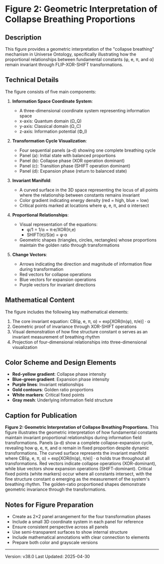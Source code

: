# Figure 2: Geometric Interpretation of Collapse Breathing Proportions

## Description

This figure provides a geometric interpretation of the "collapse breathing" mechanism in Universe Ontology, specifically illustrating how the proportional relationships between fundamental constants (φ, e, π, and α) remain invariant through FLIP-XOR-SHIFT transformations.

## Technical Details

The figure consists of five main components:

1. **Information Space Coordinate System**:
   - A three-dimensional coordinate system representing information space
   - x-axis: Quantum domain (Ω_Q)
   - y-axis: Classical domain (Ω_C)
   - z-axis: Information potential (Φ_I)

2. **Transformation Cycle Visualization**:
   - Four sequential panels (a-d) showing one complete breathing cycle
   - Panel (a): Initial state with balanced proportions
   - Panel (b): Collapse phase (XOR operation dominant)
   - Panel (c): Transition phase (SHIFT operation dominant)
   - Panel (d): Expansion phase (return to balanced state)

3. **Invariant Manifold**:
   - A curved surface in the 3D space representing the locus of all points where the relationship between constants remains invariant
   - Color gradient indicating energy density (red = high, blue = low)
   - Critical points marked at locations where φ, e, π, and α intersect

4. **Proportional Relationships**:
   - Visual representation of the equations:
     - φ/1 = 1/α = π·e/XOR(π,e)
     - SHIFT(π)/S(e) = φ·α
   - Geometric shapes (triangles, circles, rectangles) whose proportions maintain the golden ratio through transformations

5. **Change Vectors**:
   - Arrows indicating the direction and magnitude of information flow during transformation
   - Red vectors for collapse operations
   - Blue vectors for expansion operations
   - Purple vectors for invariant directions

## Mathematical Content

The figure includes the following key mathematical elements:

1. The core invariant equation: CB(φ, e, π, α) = exp[XOR(ln(φ), π/e)] · α
2. Geometric proof of invariance through XOR-SHIFT operations
3. Visual demonstration of how fine structure constant α serves as an invariant measurement of breathing rhythm
4. Projection of four-dimensional relationships into three-dimensional visualization

## Color Scheme and Design Elements

- **Red-yellow gradient**: Collapse phase intensity
- **Blue-green gradient**: Expansion phase intensity
- **Purple lines**: Invariant relationships
- **Gold contours**: Golden ratio proportions
- **White markers**: Critical fixed points
- **Gray mesh**: Underlying information field structure

## Caption for Publication

**Figure 2: Geometric Interpretation of Collapse Breathing Proportions.** 
This figure illustrates the geometric interpretation of how fundamental constants maintain invariant proportional relationships during information field transformations. Panels (a-d) show a complete collapse-expansion cycle, revealing how φ, e, π, and α remain in fixed proportion despite dynamic transformations. The curved surface represents the invariant manifold where CB(φ, e, π, α) = exp[XOR(ln(φ), π/e)] · α holds true throughout all transformations. Red vectors indicate collapse operations (XOR-dominant), while blue vectors show expansion operations (SHIFT-dominant). Critical fixed points (white markers) occur where all constants intersect, with the fine structure constant α emerging as the measurement of the system's breathing rhythm. The golden-ratio proportioned shapes demonstrate geometric invariance through the transformations.

## Notes for Figure Preparation

- Create as 2×2 panel arrangement for the four transformation phases
- Include a small 3D coordinate system in each panel for reference
- Ensure consistent perspective across all panels
- Use semi-transparent surfaces to show internal structure
- Include mathematical annotations with clear connection to elements
- Prepare both color and grayscale versions

---

Version: v38.0
Last Updated: 2025-04-30 